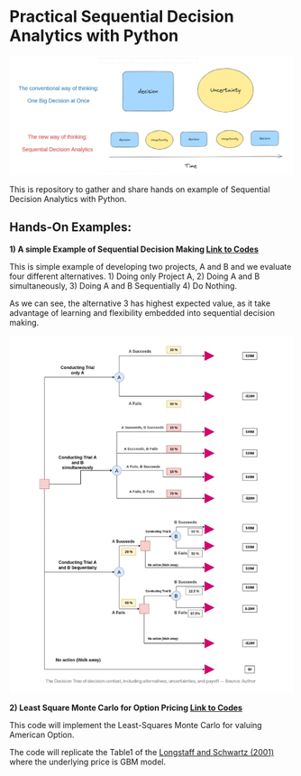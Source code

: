# Practical Sequential Decision Analytics with Python


![Cover Image](img/sda.png)

This is repository to gather and share hands on example of  Sequential Decision Analytics with Python.

## Hands-On Examples:

**1) A simple Example of Sequential Decision Making [Link to Codes](https://colab.research.google.com/drive/1ZQhff_7Qo4rSqvIZOYhZzkZBu_x21rQt?usp=sharing)**

This is simple example of developing two projects, A and B and we evaluate four different alternatives. 1) Doing only Project A, 2) Doing A and B simultaneously, 3) Doing A and B Sequentially 4) Do Nothing.

As we can see, the alternative 3 has highest expected value, as it take advantage of learning and flexibility embedded into sequential decision making.

![Cover Image](img/dt.png)

**2) Least Square Monte Carlo for Option Pricing [Link to Codes](https://colab.research.google.com/drive/1ZQhff_7Qo4rSqvIZOYhZzkZBu_x21rQt?usp=sharing)**

This code will implement the Least-Squares Monte Carlo for valuing American Option. 

The code will replicate the Table1 of the [Longstaff and Schwartz (2001)](https://people.math.ethz.ch/~hjfurrer/teaching/LongstaffSchwartzAmericanOptionsLeastSquareMonteCarlo.pdf) where the underlying price is GBM model.